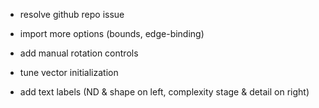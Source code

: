 - resolve github repo issue

- import more options (bounds, edge-binding)
- add manual rotation controls
- tune vector initialization

- add text labels (ND & shape on left, complexity stage & detail on right)
